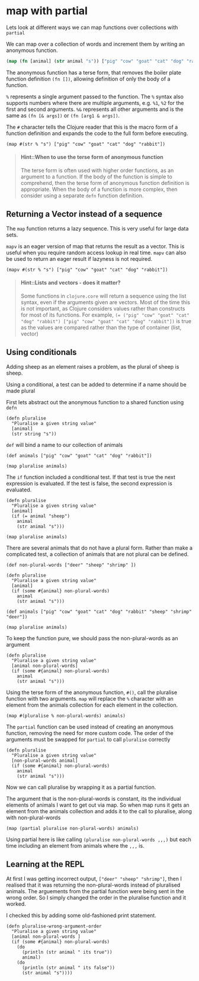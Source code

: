 # map with partial

Lets look at different ways we can map functions over collections with `partial`

We can map over a collection of words and increment them by writing an anonymous function.

```clojure
(map (fn [animal] (str animal "s")) ["pig" "cow" "goat" "cat" "dog" "rabbit"])
```

The anonymous function has a terse form, that removes the boiler plate function definition `(fn [])`, allowing definition of only the body of a function.

`%` represents a single argument passed to the function.  The `%` syntax also supports numbers where there are multiple arguments, e.g. `%1`, `%2` for the first and second arguments.  `%&` represents all other arguments and is the same as `(fn [& args])` or `(fn [arg1 & args])`.

The `#` character tells the Clojure reader that this is the macro form of a function definition and expands the code to the full form before executing.

```
(map #(str % "s") ["pig" "cow" "goat" "cat" "dog" "rabbit"])
```

> #### Hint::When to use the terse form of anonymous function
> The terse form is often used with higher order functions, as an argument to a function.
> If the body of the function is simple to comprehend, then the terse form of anonymous function definition is appropriate.  When the body of a function is more complex, then consider using a separate `defn` function definition.

## Returning a Vector instead of a sequence

The `map` function returns a lazy sequence. This is very useful for large data sets.

`mapv` is an eager version of map that returns the result as a vector.  This is useful when you require random access lookup in real time.  `mapv` can also be used to return an eager result if lazyness is not required.

```
(mapv #(str % "s") ["pig" "cow" "goat" "cat" "dog" "rabbit"])
```

> #### Hint::Lists and vectors - does it matter?
> Some functions in `clojure.core` will return a sequence using the list syntax, even if the arguments given are vectors.  Most of the time this is not important, as Clojure considers values rather than constructs for most of its functions.
> For example, `(= ("pig" "cow" "goat" "cat" "dog" "rabbit") ["pig" "cow" "goat" "cat" "dog" "rabbit"])` is true as the values are compared rather than the type of container (list, vector)

## Using conditionals
Adding sheep as an element raises a problem, as the plural of sheep is sheep.

Using a conditional, a test can be added to determine if a name should be made plural

First lets abstract out the anonymous function to a shared function using `defn`

```
(defn pluralise
  "Pluralise a given string value"
  [animal]
  (str string "s"))
```

`def` will bind a name to our collection of animals

```
(def animals ["pig" "cow" "goat" "cat" "dog" "rabbit"])

(map pluralise animals)
```

The `if` function included a conditional test.  If that test is true the next expression is evaluated.  If the test is false, the second expression is evaluated.

```
(defn pluralise
  "Pluralise a given string value"
  [animal]
  (if (= animal "sheep")
    animal
    (str animal "s")))

(map pluralise animals)
```

There are several animals that do not have a plural form.  Rather than make a complicated test, a collection of animals that are not plural can be defined.

```
(def non-plural-words ["deer" "sheep" "shrimp" ])

(defn pluralise
  "Pluralise a given string value"
  [animal]
  (if (some #{animal} non-plural-words)
    animal
    (str animal "s")))

(def animals ["pig" "cow" "goat" "cat" "dog" "rabbit" "sheep" "shrimp" "deer"])

(map pluralise animals)
```

To keep the function pure, we should pass the non-plural-words as an argument

```
(defn pluralise
  "Pluralise a given string value"
  [animal non-plural-words]
  (if (some #{animal} non-plural-words)
    animal
    (str animal "s")))
```

Using the terse form of the anonymous function, `#()`, call the pluralise function with two arguments.  `map` will replace the `%` character with an element from the animals collection for each element in the collection.

```
(map #(pluralise % non-plural-words) animals)
```

The `partial` function can be used instead of creating an anonymous function, removing the need for more custom code.  The order of the arguments must be swapped for `partial` to call `pluralise` correctly


```
(defn pluralise
  "Pluralise a given string value"
  [non-plural-words animal]
  (if (some #{animal} non-plural-words)
    animal
    (str animal "s")))
```

Now we can call pluralise by wrapping it as a partial function.

The argument that is the non-plural-words is constant, its the individual elements of animals I want to get out via map.  So when map runs it gets an element from the animals collection and adds it to the call to pluralise, along with non-plural-words

```
(map (partial pluralise non-plural-words) animals)
```

Using partial here is like calling `(pluralise non-plural-words ,,,)` but each time including an element from animals where the `,,,` is.

## Learning at the REPL
At first I was getting incorrect output, `["deer" "sheep" "shrimp"]`, then I realised that it was returning the non-plural-words instead of pluralised animals.  The arguements from the partial function were being sent in the wrong order.  So I simply changed the order in the pluralise function and it worked.

I checked this by adding some old-fashioned print statement.

```
(defn pluralise-wrong-argument-order
  "Pluralise a given string value"
  [animal non-plural-words ]
  (if (some #{animal} non-plural-words)
    (do
      (println (str animal " its true"))
      animal)
    (do
      (println (str animal " its false"))
      (str animal "s"))))
```
